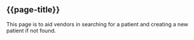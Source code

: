 ## {{page-title}}

This page is to aid vendors in searching for a patient and creating a new patient if not found.



